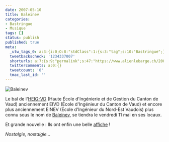```yaml
---
date: 2007-05-10
title: Baleinev
categories:
- Bastringue
- Musique
tags: []
status: publish
published: true
meta:
  _utw_tags_0: a:3:{i:0;O:8:"stdClass":1:{s:3:"tag";s:10:"Bastringue";}i:1;O:8:"stdClass":1:{s:3:"tag";s:7:"Concert";}i:2;O:8:"stdClass":1:{s:3:"tag";s:7:"Musique";}}
  tweetbackscheck: '1234337007'
  shorturls: a:7:{s:9:"permalink";s:47:"https://www.alienlebarge.ch/2007/05/10/baleinev/";s:7:"tinyurl";s:25:"https://tinyurl.com/apym6k";s:4:"isgd";s:17:"https://is.gd/j8A3";s:5:"bitly";s:18:"https://bit.ly/9E25";s:5:"snipr";s:22:"https://snipr.com/bofj2";s:5:"snurl";s:22:"https://snurl.com/bofj2";s:7:"snipurl";s:24:"https://snipurl.com/bofj2";}
  twittercomments: a:0:{}
  tweetcount: '0'
  tmac_last_id: ''
---
```

<img src="https://dlgjp9x71cipk.cloudfront.net/2007/05/affiche-baleinev07-nogroups.png" alt="Baleinev" />

Le bal de l'<a href="https://news.heig-vd.ch/" title="Le site de l'HEIG-VD">HEIG-VD</a> (Haute École d'Ingénierie et de Gestion du Canton de Vaud) anciennement EIVD (École d'Ingénieur du Canton de Vaud) et encore plus anciennement EINEV (École d'Ingénieur du Nord-Est Vaudois) plus connu sous le nom de <a href="https://www.baleinev.ch/" title="Le site du Baleinev">Baleinev</a>, se tiendra le vendredi 11 mai en ses locaux.

Et grande nouvelle : Ils ont enfin une belle <a href="https://dlgjp9x71cipk.cloudfront.net/2007/05/affiche-baleinev07-nogroups.jpg" title="affiche">affiche</a> !

<em>Nostalgie, nostalgie... </em>

